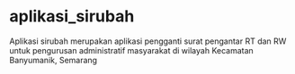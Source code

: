 # aplikasi_sirubah
 Aplikasi sirubah merupakan aplikasi pengganti surat pengantar RT dan RW untuk pengurusan administratif masyarakat di wilayah Kecamatan Banyumanik, Semarang
